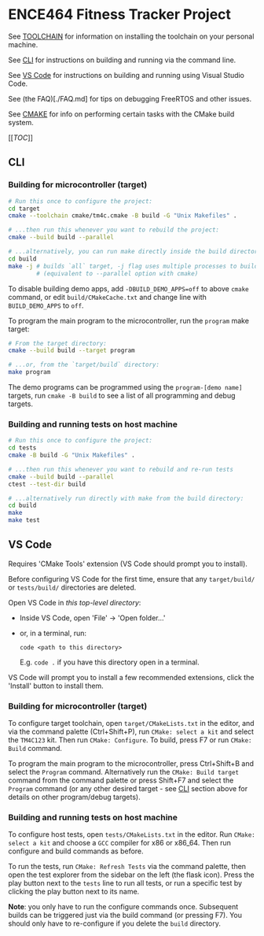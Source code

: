 # ENCE464 Fitness Tracker Project

See [TOOLCHAIN](./TOOLCHAIN.md) for information on installing the toolchain on
your personal machine.

See [CLI](#cli) for instructions on building and running via the command line.

See [VS Code](#vs-code) for instructions on building and running using Visual
Studio Code.

See (the FAQ)[./FAQ.md] for tips on debugging FreeRTOS and other issues.

See [CMAKE](./CMAKE.md) for info on performing certain tasks with the CMake
build system.

[[_TOC_]]

## CLI

### Building for microcontroller (target)

```sh
# Run this once to configure the project:
cd target
cmake --toolchain cmake/tm4c.cmake -B build -G "Unix Makefiles" .

# ...then run this whenever you want to rebuild the project:
cmake --build build --parallel

# ...alternatively, you can run make directly inside the build directory:
cd build
make -j # builds `all` target, -j flag uses multiple processes to build
        # (equivalent to --parallel option with cmake)
```

To disable building demo apps, add `-DBUILD_DEMO_APPS=off` to above `cmake`
command, or edit `build/CMakeCache.txt` and change line with `BUILD_DEMO_APPS`
to `off`.

To program the main program to the microcontroller, run the `program` make target:

```sh
# From the target directory:
cmake --build build --target program

# ...or, from the `target/build` directory:
make program
```

The demo programs can be programmed using the `program-[demo name]` targets,
run `cmake -B build` to see a list of all programming and debug targets.

### Building and running tests on host machine

```sh
# Run this once to configure the project:
cd tests
cmake -B build -G "Unix Makefiles" .

# ...then run this whenever you want to rebuild and re-run tests
cmake --build build --parallel
ctest --test-dir build

# ...alternatively run directly with make from the build directory:
cd build
make
make test
```

## VS Code

Requires 'CMake Tools' extension (VS Code should prompt you to install).

Before configuring VS Code for the first time, ensure that any `target/build/`
or `tests/build/` directories are deleted.

Open VS Code in *this top-level directory*:

* Inside VS Code, open 'File' -> 'Open folder...'
* or, in a terminal, run:

  ```
  code <path to this directory>
  ```

  E.g. `code .` if you have this directory open in a terminal.

VS Code will prompt you to install a few recommended extensions, click the
'Install' button to install them.

### Building for microcontroller (target)

To configure target toolchain, open `target/CMakeLists.txt` in the editor, and
via the command palette (Ctrl+Shift+P), run `CMake: select a kit` and select the
`TM4C123` kit. Then run `CMake: Configure`. To build, press F7 or run `CMake:
Build` command.

To program the main program to the microcontroller, press Ctrl+Shift+B and
select the `Program` command. Alternatively run the `CMake: Build target`
command from the command palette or press Shift+F7 and select the `Program`
command (or any other desired target - see [CLI](#cli) section above for details
on other program/debug targets).

### Building and running tests on host machine

To configure host tests, open `tests/CMakeLists.txt` in the editor. Run `CMake:
select a kit` and choose a `GCC` compiler for x86 or x86_64. Then run configure
and build commands as before.

To run the tests, run `CMake: Refresh Tests` via the command palette, then open
the test explorer from the sidebar on the left (the flask icon). Press the play
button next to the `tests` line to run all tests, or run a specific test by
clicking the play button next to its name.

**Note**: you only have to run the configure commands once. Subsequent builds
can be triggered just via the build command (or pressing F7). You should only
have to re-configure if you delete the `build` directory.
